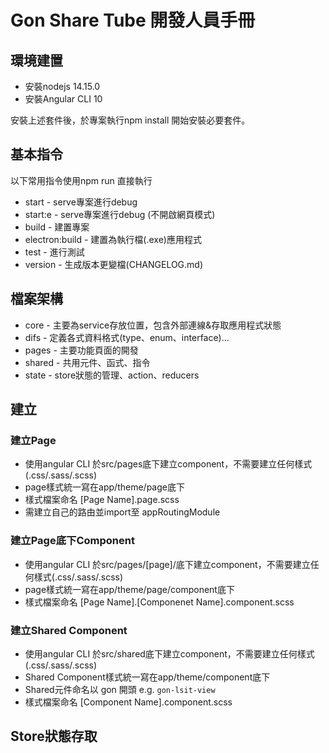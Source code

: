 # Gon Share Tube 開發人員手冊

## 環境建置

* 安裝nodejs 14.15.0
* 安裝Angular CLI 10

安裝上述套件後，於專案執行npm install 開始安裝必要套件。

## 基本指令
以下常用指令使用npm run 直接執行

* start - serve專案進行debug
* start:e - serve專案進行debug (不開啟網頁模式)
* build - 建置專案
* electron:build - 建置為執行檔(.exe)應用程式
* test - 進行測試
* version - 生成版本更變檔(CHANGELOG.md)

## 檔案架構

* core - 主要為service存放位置，包含外部連線&存取應用程式狀態
* difs - 定義各式資料格式(type、enum、interface)...
* pages - 主要功能頁面的開發
* shared - 共用元件、函式、指令
* state - store狀態的管理、action、reducers


## 建立
### 建立Page
* 使用angular CLI 於src/pages底下建立component，不需要建立任何樣式(.css/.sass/.scss)
* page樣式統一寫在app/theme/page底下
* 樣式檔案命名 [Page Name].page.scss
* 需建立自己的路由並import至 appRoutingModule

### 建立Page底下Component
* 使用angular CLI 於src/pages/[page]/底下建立component，不需要建立任何樣式(.css/.sass/.scss)
* page樣式統一寫在app/theme/page/component底下
* 樣式檔案命名 [Page Name].[Componenet Name].component.scss

### 建立Shared Component

* 使用angular CLI 於src/shared底下建立component，不需要建立任何樣式(.css/.sass/.scss)
* Shared Component樣式統一寫在app/theme/component底下
* Shared元件命名以 gon 開頭 e.g. `gon-lsit-view`
* 樣式檔案命名 [Component Name].component.scss

## Store狀態存取
